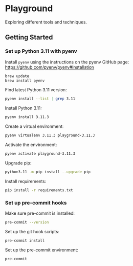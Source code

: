# Playground

Exploring different tools and techniques.

## Getting Started

### Set up Python 3.11 with pyenv

Install `pyenv` using the instructions on the pyenv GitHub page: https://github.com/pyenv/pyenv#installation

```bash
brew update
brew install pyenv
```

Find latest Python 3.11 version:

```bash
pyenv install --list | grep 3.11
```

Install Python 3.11:

```bash
pyenv install 3.11.3
```

Create a virtual environment:

```bash
pyenv virtualenv 3.11.3 playground-3.11.3
```

Activate the environment:

```bash
pyenv activate playground-3.11.3
```

Upgrade pip:

```bash
python3.11 -m pip install --upgrade pip
```

Install requirements:

```bash
pip install -r requirements.txt
```

### Set up pre-commit hooks

Make sure pre-commit is installed:

```bash
pre-commit --version
```

Set up the git hook scripts:

```bash
pre-commit install
```

Set up the pre-commit environment:

```bash
pre-commit
```
